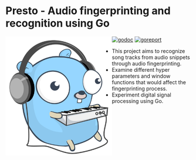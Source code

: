 # Presto - Audio fingerprinting and recognition using Go
[![godoc][godoc-img]][godoc] [![goreport][goreport-img]][goreport]
<img align="left" width="290px" src=gopher.svg>

- This project aims to recognize song tracks from audio snippets through audio fingerprinting.
- Examine different hyper parameters and window functions that would affect the fingerprinting process.
- Experiment digital signal processing using Go.

[godoc-img]: http://img.shields.io/badge/godoc-reference-blue.svg
[godoc]: https://godoc.org/github.com/phuslu/fasttime
[goreport-img]: https://goreportcard.com/badge/github.com/phuslu/fasttime
[goreport]: https://goreportcard.com/report/github.com/phuslu/fasttime
